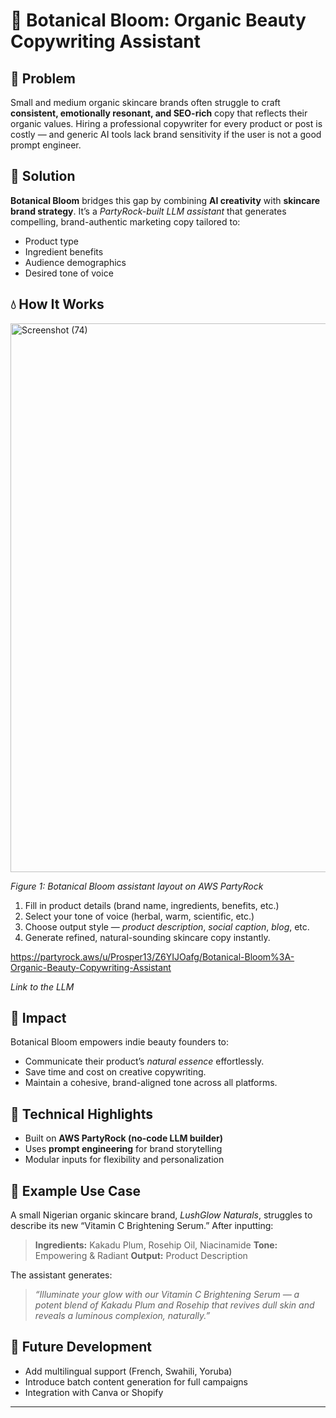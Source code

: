 # 🌺 Botanical Bloom: Organic Beauty Copywriting Assistant

## 🧠 Problem

Small and medium organic skincare brands often struggle to craft **consistent, emotionally resonant, and SEO-rich** copy that reflects their organic values. Hiring a professional copywriter for every product or post is costly — and generic AI tools lack brand sensitivity if the user is not a good prompt engineer.

## 🌿 Solution

**Botanical Bloom** bridges this gap by combining **AI creativity** with **skincare brand strategy**.
It’s a *PartyRock-built LLM assistant* that generates compelling, brand-authentic marketing copy tailored to:

* Product type
* Ingredient benefits
* Audience demographics
* Desired tone of voice

## 💧 How It Works

<img width="1905" height="878" alt="Screenshot (74)" src="https://github.com/user-attachments/assets/905be4ad-6ee5-45c8-a114-bfa4ee7c5c4a" />

*Figure 1: Botanical Bloom assistant layout on AWS PartyRock*

1. Fill in product details (brand name, ingredients, benefits, etc.)
2. Select your tone of voice (herbal, warm, scientific, etc.)
3. Choose output style — *product description*, *social caption*, *blog*, etc.
4. Generate refined, natural-sounding skincare copy instantly.


https://partyrock.aws/u/Prosper13/Z6YIJOafg/Botanical-Bloom%3A-Organic-Beauty-Copywriting-Assistant

*Link to the LLM*

## 🌸 Impact

Botanical Bloom empowers indie beauty founders to:

* Communicate their product’s *natural essence* effortlessly.
* Save time and cost on creative copywriting.
* Maintain a cohesive, brand-aligned tone across all platforms.

## 🧩 Technical Highlights

* Built on **AWS PartyRock (no-code LLM builder)**
* Uses **prompt engineering** for brand storytelling
* Modular inputs for flexibility and personalization

## 🌼 Example Use Case

A small Nigerian organic skincare brand, *LushGlow Naturals*, struggles to describe its new “Vitamin C Brightening Serum.”
After inputting:

> **Ingredients:** Kakadu Plum, Rosehip Oil, Niacinamide
> **Tone:** Empowering & Radiant
> **Output:** Product Description

The assistant generates:

> *“Illuminate your glow with our Vitamin C Brightening Serum — a potent blend of Kakadu Plum and Rosehip that revives dull skin and reveals a luminous complexion, naturally.”*

## 🌱 Future Development

* Add multilingual support (French, Swahili, Yoruba)
* Introduce batch content generation for full campaigns
* Integration with Canva or Shopify


---
